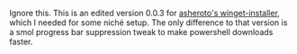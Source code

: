 Ignore this.
This is an edited version 0.0.3 for [asheroto's winget-installer](https://github.com/asheroto/winget-installer), which I needed for some niché setup.
The only difference to that version is a smol progress bar suppression tweak to make powershell downloads faster.

